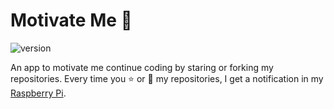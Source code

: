# Motivate Me 💪

![version](https://img.shields.io/github/v/release/manuelarte/motivate-me)

An app to motivate me continue coding by staring or forking my repositories.
Every time you ⭐ or 🍴 my repositories, I get a notification in my [Raspberry Pi][raspberry-pi].

[raspberry-pi]: https://www.raspberrypi.com/

